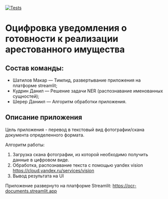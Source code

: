 [![Tests](https://github.com/shatilov-makar/OCR-Project/actions/workflows/python-app.yml/badge.svg?branch=main)](https://github.com/shatilov-makar/OCR-Project/actions/workflows/python-app.yml)
# Оцифровка уведомления о готовности к реализации арестованного имущества
## Состав команды:

- Шатилов Макар — Тимлид, развертывание приложения на платформе streamlit;
- Кудрин Данил — Решение задачи NER (распознавание именованных сущностей);
- Шерер Даниил — Алгоритм обработки приложения.

## Описание приложения
Цель приложения - перевод  в текстовый вид фотографии/скана документа определенного формата.

Алгоритм работы:
1. Загрузка скана фотографии, из которой необходимо получить данные в цифровом виде. 
2. Обработка, распознавание текста с помощью yandex vision https://cloud.yandex.ru/services/vision  
3. Вывод результата на UI

Приложение развернуто на платформе Streamlit: https://ocr-documents.streamlit.app
